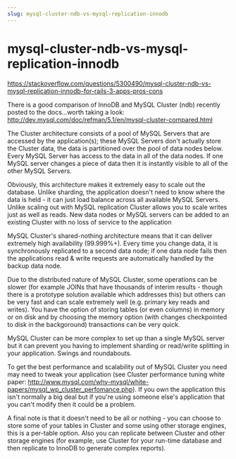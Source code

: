 ```yaml
---
slug: mysql-cluster-ndb-vs-mysql-replication-innodb
---
```


mysql-cluster-ndb-vs-mysql-replication-innodb
==============================================

https://stackoverflow.com/questions/5300490/mysql-cluster-ndb-vs-mysql-replication-innodb-for-rails-3-apps-pros-cons

There is a good comparison of InnoDB and MySQL Cluster (ndb) recently posted to the docs...worth taking a look: http://dev.mysql.com/doc/refman/5.1/en/mysql-cluster-compared.html

The Cluster architecture consists of a pool of MySQL Servers that are accessed by the application(s); these MySQL Servers don't actually store the Cluster data, the data is partitioned over the pool of data nodes below. Every MySQL Server has access to the data in all of the data nodes. If one MySQL server changes a piece of data then it is instantly visible to all of the other MySQL Servers.

Obviously, this architecture makes it extremely easy to scale out the database. Unlike sharding, the application doesn't need to know where the data is held - it can just load balance across all available MySQL Servers. Unlike scaling out with MySQL replication Cluster allows you to scale writes just as well as reads. New data nodes or MySQL servers can be added to an existing Cluster with no loss of service to the application

MySQL Cluster's shared-nothing architecture means that it can deliver extremely high availability (99.999%+). Every time you change data, it is synchronously replicated to a second data node; if one data node fails then the applications read & write requests are automatically handled by the backup data node.

Due to the distributed nature of MySQL Cluster, some operations can be slower (for example JOINs that have thousands of interim results - though there is a prototype solution available which addresses this) but others can be very fast and can scale extremely well (e.g. primary key reads and writes). You have the option of storing tables (or even columns) in memory or on disk and by choosing the memory option (with changes checkpointed to disk in the backgoround) transactions can be very quick.

MySQL Cluster can be more complex to set up than a single MySQL server but it can prevent you having to implement sharding or read/write splitting in your application. Swings and roundabouts.

To get the best performance and scalability out of MySQL Cluster you need may need to tweak your application (see Cluster performance tuning white paper: http://www.mysql.com/why-mysql/white-papers/mysql_wp_cluster_perfomance.php). If you own the application this isn't normally a big deal but if you're using someone else's application that you can't modify then it could be a problem.

A final note is that it doesn't need to be all or nothing - you can choose to store some of your tables in Cluster and some using other storage engines, this is a per-table option. Also you can replicate between Cluster and other storage engines (for example, use Cluster for your run-time database and then replicate to InnoDB to generate complex reports).




